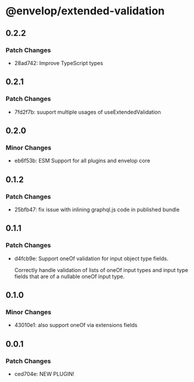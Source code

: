 # @envelop/extended-validation

## 0.2.2

### Patch Changes

- 28ad742: Improve TypeScript types

## 0.2.1

### Patch Changes

- 7fd2f7b: suuport multiple usages of useExtendedValidation

## 0.2.0

### Minor Changes

- eb6f53b: ESM Support for all plugins and envelop core

## 0.1.2

### Patch Changes

- 25bfb47: fix issue with inlining graphql.js code in published bundle

## 0.1.1

### Patch Changes

- d4fcb9e: Support oneOf validation for input object type fields.

  Correctly handle validation of lists of oneOf input types and input type fields that are of a nullable oneOf input type.

## 0.1.0

### Minor Changes

- 43010e1: also support oneOf via extensions fields

## 0.0.1

### Patch Changes

- ced704e: NEW PLUGIN!
